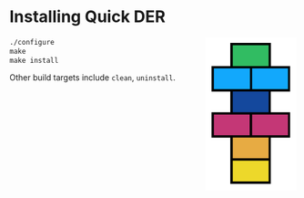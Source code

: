 # Installing Quick DER

<img alt="Quick DER logo" src="quick-der-logo.png" style="float: right;"/>

    ./configure
    make
    make install

Other build targets include `clean`, `uninstall`.
